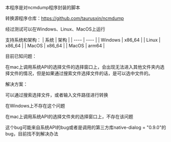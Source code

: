 本程序是对ncmdump程序封装的脚本

转换源程序仓库：https://github.com/taurusxin/ncmdump

经过测试可以在Windows、Linux、MacOS上运行

支持系统和架构：
| 系统 | 架构 |
| ---- | ---- |
| Windows | x86_64 |
| Linux | x86_64 |
| MacOS | x86_64 |
| MacOS | arm64 |

目前已知问题：

在mac上调用系统API的选择文件的选择窗口上，会出现无法进入其他文件夹内选择文件的情况，但是如果通过搜索文件选择文件的话，是可以选中文件的。

解决方案：

可以通过搜索选择文件，或者输入文件路径进行转换

在Windows上不存在这个问题

在mac上调用系统API的选择文件夹的选择窗口上，不存在该问题

这个bug可能来自系统API的bug或者是调用的第三方库native-dialog = "0.9.0"的bug，目前找不到解决办法